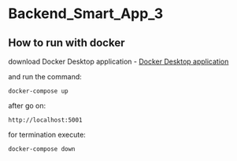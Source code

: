 # Backend_Smart_App_3

## How to run with docker

download Docker Desktop application - [Docker Desktop application](https://docs.docker.com/get-docker/) 

and run the command:
```
docker-compose up
```

after go on:

```
http://localhost:5001
```

for termination execute:

```
docker-compose down
```
